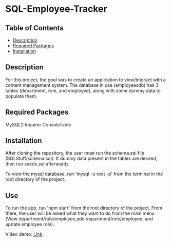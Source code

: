 # SQL-Employee-Tracker

## Table of Contents
* [Description](#description)
* [Required Packages](#required-packages)
* [Installation](#installation)


## Description

For this project, the goal was to create an application to view/interact with a content management system. The database in use (employeesdb) has 3 tables (department, role, and employee), along with some dummy data to populate them.

## Required Packages

MySQL2
Inquirer
ConsoleTable

## Installation

After cloning the repository, the user must run the schema.sql file (SQLStuff/schema.sql). If dummy data present in the tables are desired, then run seeds.sql afterwards.

To view the mysql database, run 'mysql -u root -p' from the terminal in the root directory of the project.

## Use

To run the app, run 'npm start' from the root directory of the project. From there, the user will be asked what they want to do from the main menu (View department/role/employee,add department/role/employee, and update employee role).

Video demo: [Link](https://drive.google.com/file/d/1j98JN3SbQTrRuBn8tF1e8UXtz90e393-/view?usp=sharing)




